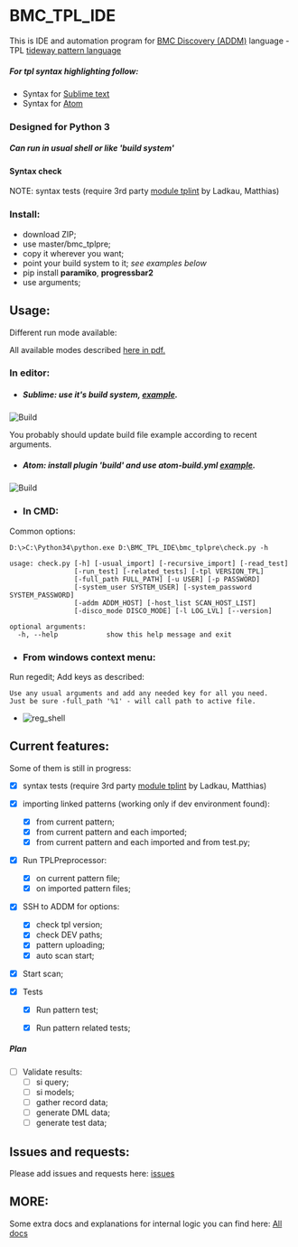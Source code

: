 # BMC_TPL_IDE #

This is IDE and automation program for [BMC Discovery (ADDM)](https://discovery.bmc.com/) language - TPL [tideway pattern language](http://www.bmc.com/it-solutions/discovery-dependency-mapping.html)

##### For tpl syntax highlighting follow: #####

- Syntax for [Sublime text](https://github.com/trianglesis/bmc_tpl)
- Syntax for [Atom](https://github.com/trianglesis/language-tplpre)


### Designed for Python 3 ###

##### Can run in usual shell or like 'build system'

#### Syntax check ####

NOTE: syntax tests (require 3rd party [module tplint](https://communities.bmc.com/docs/DOC-42313) by Ladkau, Matthias)


### Install: ###

- download ZIP;
- use master/bmc_tplpre;
- copy it wherever you want;
- point your build system to it; *see examples below*
- pip install **paramiko**, **progressbar2**
- use arguments;


## Usage: ##

Different run mode available:

All available modes described [here in pdf.](https://trianglesis.github.io/BMC_TPL_IDE_auto_pics/Diagrams/TPL%20IDE%20Automation.pdf)

### In editor: ###

- ##### Sublime: use it's build system, [example](https://github.com/trianglesis/bmc_tpl/blob/master/tplpre_various.sublime-build).

![Build](https://trianglesis.github.io/BMC_TPL_IDE_auto_pics/TPL_IDE_Build_Sublime3.png)

You probably should update build file example according to recent arguments.


- ##### Atom: install plugin 'build' and use atom-build.yml [example](https://github.com/trianglesis/language-tplpre/blob/master/.atom-build.yml-EXAMPLE).

![Build](https://trianglesis.github.io/BMC_TPL_IDE_auto_pics/TPL_IDE_Build_Atom.png)


- ### In CMD: ###

Common options:

    D:\>C:\Python34\python.exe D:\BMC_TPL_IDE\bmc_tplpre\check.py -h

    usage: check.py [-h] [-usual_import] [-recursive_import] [-read_test]
                    [-run_test] [-related_tests] [-tpl VERSION_TPL]
                    [-full_path FULL_PATH] [-u USER] [-p PASSWORD]
                    [-system_user SYSTEM_USER] [-system_password SYSTEM_PASSWORD]
                    [-addm ADDM_HOST] [-host_list SCAN_HOST_LIST]
                    [-disco_mode DISCO_MODE] [-l LOG_LVL] [--version]

    optional arguments:
      -h, --help            show this help message and exit


- ### From windows context menu: ###

Run regedit;
Add keys as described:

    Use any usual arguments and add any needed key for all you need.
    Just be sure -full_path '%1' - will call path to active file.

- ![reg_shell](https://trianglesis.github.io/BMC_TPL_IDE_auto_pics/TPL_IDE_Run_shell.png)


## Current features: ##

Some of them is still in progress:

- [X] syntax tests (require 3rd party [module tplint](https://communities.bmc.com/docs/DOC-42313) by Ladkau, Matthias)

- [X] importing linked patterns (working only if dev environment found):
    - [X] from current pattern;
    - [X] from current pattern and each imported;
    - [X] from current pattern and each imported and from test.py;

- [X] Run TPLPreprocessor:
    - [X] on current pattern file;
    - [X] on imported pattern files;

- [X] SSH to ADDM for options:
    - [X] check tpl version;
    - [X] check DEV paths;
    - [X] pattern uploading;
    - [X] auto scan start;

- [X] Start scan;

- [X] Tests
    - [X] Run pattern test;
    - [X] Run pattern related tests;


##### Plan #####
- [ ] Validate results:
    - [ ] si query;
    - [ ] si models;
    - [ ] gather record data;
    - [ ] generate DML data;
    - [ ] generate test data;

## Issues and requests:
Please add issues and requests here: [issues](https://github.com/trianglesis/BMC_TPL_IDE/issues)

## MORE:
Some extra docs and explanations for internal logic you can find here:
[All docs](https://trianglesis.github.io/BMC_TPL_IDE_auto_pics/index.html)